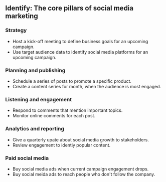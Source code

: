 ## Identify: The core pillars of social media marketing

### Strategy
- Host a kick-off meeting to define business goals for an upcoming campaign.
- Use target audience data to identify social media platforms for an upcoming campaign.

### Planning and publishing
- Schedule a series of posts to promote a specific product.
- Create a content series for month, when the audience is most engaged.

### Listening and engagement
- Respond to comments that mention important topics.
- Monitor online comments for each post.

### Analytics and reporting
- Give a quarterly upate about social media growth to stakeholders.
- Review engagement to identiy popular content.

### Paid social media
- Buy social media ads when current campaign engagement drops.
- Buy social meida ads to reach people who don't follow the company.